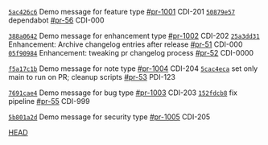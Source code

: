 [`5ac426c6`](https://github.com/PingDavidR/go-release-test/commit/5ac426c6) Demo message for feature type [#pr-1001](https://github.com/PingDavidR/go-release-test/pull/pr-1001) CDI-201
[`50879e57`](https://github.com/PingDavidR/go-release-test/commit/50879e57) dependabot [#pr-56](https://github.com/PingDavidR/go-release-test/pull/pr-56) CDI-000

[`388a0642`](https://github.com/PingDavidR/go-release-test/commit/388a0642) Demo message for enhancement type [#pr-1002](https://github.com/PingDavidR/go-release-test/pull/pr-1002) CDI-202
[`25a3dd31`](https://github.com/PingDavidR/go-release-test/commit/25a3dd31) Enhancement: Archive changelog entries after release [#pr-51](https://github.com/PingDavidR/go-release-test/pull/pr-51) CDI-000
[`05f90984`](https://github.com/PingDavidR/go-release-test/commit/05f90984) Enhancement: tweaking pr changelog process [#pr-52](https://github.com/PingDavidR/go-release-test/pull/pr-52) CDI-0000

[`f5a17c1b`](https://github.com/PingDavidR/go-release-test/commit/f5a17c1b) Demo message for note type [#pr-1004](https://github.com/PingDavidR/go-release-test/pull/pr-1004) CDI-204
[`5cac4eca`](https://github.com/PingDavidR/go-release-test/commit/5cac4eca) set only main to run on PR; cleanup scripts [#pr-53](https://github.com/PingDavidR/go-release-test/pull/pr-53) PDI-123

[`7691cae4`](https://github.com/PingDavidR/go-release-test/commit/7691cae4) Demo message for bug type [#pr-1003](https://github.com/PingDavidR/go-release-test/pull/pr-1003) CDI-203
[`152fdcb8`](https://github.com/PingDavidR/go-release-test/commit/152fdcb8) fix pipeline [#pr-55](https://github.com/PingDavidR/go-release-test/pull/pr-55) CDI-999

[`5b801a2d`](https://github.com/PingDavidR/go-release-test/commit/5b801a2d) Demo message for security type [#pr-1005](https://github.com/PingDavidR/go-release-test/pull/pr-1005) CDI-205

[HEAD](https://github.com/PingDavidR/go-release-test/commit/HEAD)
